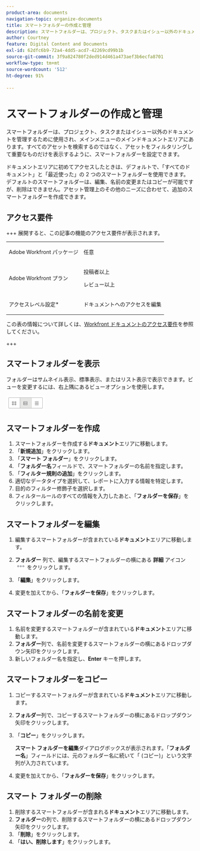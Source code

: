 ```yaml
---
product-area: documents
navigation-topic: organize-documents
title: スマートフォルダーの作成と管理
description: スマートフォルダーは、プロジェクト、タスクまたはイシュー以外のドキュメントを管理するために使用され、メインメニューのメインドキュメントエリアにあります。すべてのアセットを検索するのではなく、アセットをフィルタリングして重要なものだけを表示するように、スマートフォルダーを設定できます。
author: Courtney
feature: Digital Content and Documents
exl-id: 62dfc6b9-72a4-4dd5-acd7-42269cd99b1b
source-git-commit: 3f9a824780f2ded914d461a473aef3b6ecfa8701
workflow-type: tm+mt
source-wordcount: '512'
ht-degree: 91%

---
```


# スマートフォルダーの作成と管理

スマートフォルダーは、プロジェクト、タスクまたはイシュー以外のドキュメントを管理するために使用され、メインメニューのメインドキュメントエリアにあります。すべてのアセットを検索するのではなく、アセットをフィルタリングして重要なものだけを表示するように、スマートフォルダーを設定できます。

ドキュメントエリアに初めてアクセスしたときは、デフォルトで、「すべてのドキュメント」と「最近使った」の 2 つのスマートフォルダーを使用できます。デフォルトのスマートフォルダーは、編集、名前の変更またはコピーが可能ですが、削除はできません。アセット管理上のその他のニーズに合わせて、追加のスマートフォルダーを作成できます。

## アクセス要件

+++ 展開すると、この記事の機能のアクセス要件が表示されます。

<table style="table-layout:auto"> 
 <col> 
 <col> 
 <tbody> 
  <tr> 
   <td role="rowheader">Adobe Workfront パッケージ</td> 
   <td> <p>任意</p> </td> 
  </tr> 
  <tr> 
   <td role="rowheader">Adobe Workfront プラン</td> 
   <td> 
   <p>投稿者以上</p>
   <p>レビュー以上</p> </td> 
  </tr> 
  <tr> 
   <td role="rowheader">アクセスレベル設定*</td> 
   <td> <p>ドキュメントへのアクセスを編集</p> </td> 
  </tr> 
 </tbody> 
</table>

この表の情報について詳しくは、[Workfront ドキュメントのアクセス要件](/help/quicksilver/administration-and-setup/add-users/access-levels-and-object-permissions/access-level-requirements-in-documentation.md)を参照してください。

+++

## スマートフォルダーを表示

フォルダーはサムネイル表示、標準表示、またはリスト表示で表示できます。ビューを変更するには、右上隅にあるビューオプションを使用します。

![ スマート フォルダーの編集 ](assets/screenshot-2016-07-07-12.46.54.png)

## スマートフォルダーを作成

1. スマートフォルダーを作成する&#x200B;**ドキュメント**&#x200B;エリアに移動します。
1. 「**新規追加**」をクリックします。
1. 「**スマート フォルダー**」をクリックします。
1. 「**フォルダー名**&#x200B;フィールドで、スマートフォルダーの名前を指定します。
1. 「**フィルター規則の追加**」をクリックします。
1. 適切なデータタイプを選択して、レポートに入力する情報を特定します。
1. 目的のフィルター修飾子を選択します。 
1. フィルタールールのすべての情報を入力したあと、「**フォルダーを保存**」をクリックします。

## スマートフォルダーを編集

1. 編集するスマートフォルダーが含まれている&#x200B;**ドキュメント**&#x200B;エリアに移動します。
1. **フォルダー** 列で、編集するスマートフォルダーの横にある **詳細** アイコン ![ 詳細メニュー ](assets/more-icon.png) をクリックします。
1. 「**編集**」をクリックします。

1. 変更を加えてから、「**フォルダーを保存**」をクリックします。

## スマートフォルダーの名前を変更

1. 名前を変更するスマートフォルダーが含まれている&#x200B;**ドキュメント**&#x200B;エリアに移動します。
1. **フォルダー**&#x200B;列で、名前を変更するスマートフォルダーの横にあるドロップダウン矢印をクリックします。
1. 新しいフォルダー名を指定し、**Enter** キーを押します。

## スマートフォルダーをコピー

1. コピーするスマートフォルダーが含まれている&#x200B;**ドキュメント**&#x200B;エリアに移動します。
1. **フォルダー**&#x200B;列で、コピーするスマートフォルダーの横にあるドロップダウン矢印をクリックします。
1. 「**コピー**」をクリックします。

   **スマート フォルダーを編集**&#x200B;ダイアログボックスが表示されます。「**フォルダー名**」フィールドには、元のフォルダー名に続いて「 (コピー)」という文字列が入力されています。

1. 変更を加えてから、「**フォルダーを保存**」をクリックします。

## スマート フォルダーの削除

1. 削除するスマートフォルダーが含まれる&#x200B;**ドキュメント**&#x200B;エリアに移動します。
1. **フォルダー**&#x200B;の列で、削除するスマートフォルダーの横にあるドロップダウン矢印をクリックします。
1. 「**削除**」をクリックします。
1. 「**はい、削除します**」をクリックします。
